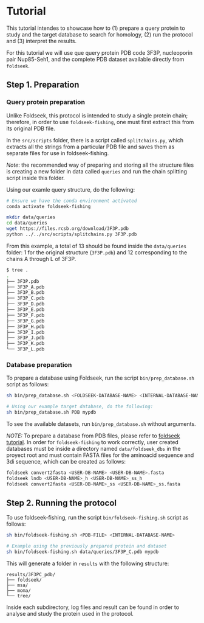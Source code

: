 # Tutorial

This tutorial intendes to showcase how to (1) prepare a query protein to study and the
target database to search for homology, (2) run the protocol and (3) interpret the results.

For this tutorial we will use que query protein PDB code 3F3P, nucleoporin pair Nup85-Seh1,
and the complete PDB dataset available directly from `foldseek`.

## Step 1. Preparation
### Query protein preparation
Unlike Foldseek, this protocol is intended to study a single protein chain; therefore, in
order to use `foldseek-fishing`, one must first extract this from its original PDB file.

In the `src/scripts` folder, there is a script called `splitchains.py`, which extracts all
the strings from a particular PDB file and saves them as separate files for use in
foldseek-fishing.

*Note*: the recommended way of preparing and storing all the structure files is creating a
new folder in data called `queries` and run the chain splitting script inside this folder.

Using our examle query structure, do the following:

```bash
# Ensure we have the conda environment activated
conda activate foldseek-fishing

mkdir data/queries
cd data/queries
wget https://files.rcsb.org/download/3F3P.pdb
python ../../src/scripts/splitchains.py 3F3P.pdb
```

From this example, a total of 13 should be found inside the `data/queries` folder: 1 for
the original structure (`3F3P.pdb`) and 12 corresponding to the chains A through L of 3F3P.

~~~bash
$ tree .
.
├── 3F3P.pdb
├── 3F3P_A.pdb
├── 3F3P_B.pdb
├── 3F3P_C.pdb
├── 3F3P_D.pdb
├── 3F3P_E.pdb
├── 3F3P_F.pdb
├── 3F3P_G.pdb
├── 3F3P_H.pdb
├── 3F3P_I.pdb
├── 3F3P_J.pdb
├── 3F3P_K.pdb
└── 3F3P_L.pdb
~~~

### Database preparation

To prepare a database using Foldseek, run the script `bin/prep_database.sh` script as
follows:

```bash
sh bin/prep_database.sh <FOLDSEEK-DATABASE-NAME> <INTERNAL-DATABASE-NAME>

# Using our example target database, do the following:
sh bin/prep_database.sh PDB mypdb
```
To see the available datasets, run `bin/prep_database.sh` without arguments.

*NOTE:* To prepare a database from PDB files, please refer to [foldseek tutorial](https://github.com/steineggerlab/foldseek#databases).
In order for `foldseek-fishing` to work correctly, user created databases must be inside a
directory named `data/foldseek_dbs` in the proyect root and must contain FASTA files for the
aminoacid sequence and 3di sequence, which can be created as follows:
```sh
foldseek convert2fasta <USER-DB-NAME> <USER-DB-NAME>.fasta
foldseek lndb <USER-DB-NAME>_h <USER-DB-NAME>_ss_h
foldseek convert2fasta <USER-DB-NAME>_ss <USER-DB-NAME>_ss.fasta
```

## Step 2. Running the protocol

To use foldseek-fishing, run the script `bin/foldseek-fishing.sh` script as follows:
```sh
sh bin/foldseek-fishing.sh <PDB-FILE> <INTERNAL-DATABASE-NAME>

# Example using the previously prepared protein and dataset
sh bin/foldseek-fishing.sh data/queries/3F3P_C.pdb mypdb
```

This will generate a folder in `results` with the following structure:
```
results/3F3PC_pdb/
├── foldseek/
├── msa/
├── moma/
└── tree/
```

Inside each subdirectory, log files and result can be found in order to analyse and study the protein used in the protocol.

